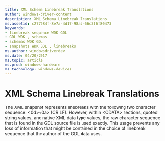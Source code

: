 ```yaml
---
title: XML Schema Linebreak Translations
author: windows-driver-content
description: XML Schema Linebreak Translations
ms.assetid: c277984f-8e7a-4d17-98ab-66c3f6f80473
keywords:
- linebreak sequence WDK GDL
- GDL WDK , schemas
- schemas WDK GDL
- snapshots WDK GDL , linebreaks
ms.author: windowsdriverdev
ms.date: 04/20/2017
ms.topic: article
ms.prod: windows-hardware
ms.technology: windows-devices
---
```


# XML Schema Linebreak Translations


The XML snapshot represents linebreaks with the following two character sequence: &lt;0d&gt;&lt;0a&gt; (CR LF). However, within &lt;CDATA&gt; sections, quoted string values, and native XML data type values, the raw character sequence that is found in the GDL source file is used exactly. This usage prevents any loss of information that might be contained in the choice of linebreak sequence that the author of the GDL data uses.

 

 




